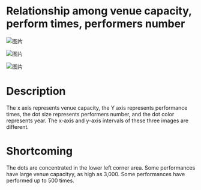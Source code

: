 # Relationship among venue capacity, perform times, performers number

![图片](https://uploader.shimo.im/f/OT8CGHCkoBdHHLP7.png!thumbnail?fileGuid=6qDJrVCXVDd9wRhr)

![图片](https://uploader.shimo.im/f/3wgvkM4SEhK1wZPU.png!thumbnail?fileGuid=6qDJrVCXVDd9wRhr)

![图片](https://uploader.shimo.im/f/KhaWgbaIRZwRN380.png!thumbnail?fileGuid=6qDJrVCXVDd9wRhr)

#  Description
The x axis represents venue capacity, the Y axis represents performance times, the dot size represents performers number, and the dot color represents year.
The x-axis and y-axis intervals of these three images are different.

#  Shortcoming
The dots are concentrated in the lower left corner area. Some performances have large venue capacityy, as high as 3,000. Some performances have performed up to 500 times.
